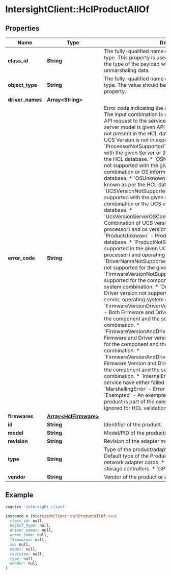 # IntersightClient::HclProductAllOf

## Properties

| Name | Type | Description | Notes |
| ---- | ---- | ----------- | ----- |
| **class_id** | **String** | The fully-qualified name of the instantiated, concrete type. This property is used as a discriminator to identify the type of the payload when marshaling and unmarshaling data. | [default to &#39;hcl.Product&#39;] |
| **object_type** | **String** | The fully-qualified name of the instantiated, concrete type. The value should be the same as the &#39;ClassId&#39; property. | [default to &#39;hcl.Product&#39;] |
| **driver_names** | **Array&lt;String&gt;** |  | [optional] |
| **error_code** | **String** | Error code indicating the support status. * &#x60;Success&#x60; - The input combination is valid. * &#x60;Unknown&#x60; - Unknown API request to the service. * &#x60;UnknownServer&#x60; - An invalid server model is given API requests or the server model is not present in the HCL database. * &#x60;InvalidUcsVersion&#x60; - UCS Version is not in expected format. * &#x60;ProcessorNotSupported&#x60; - Processor is not supported with the given Server or the Processor does not exist in the HCL database. * &#x60;OSNotSupported&#x60; - OS version is not supported with the given server, processor combination or OS information is not present in the HCL database. * &#x60;OSUnknown&#x60; - OS vendor or version is not known as per the HCL database. * &#x60;UCSVersionNotSupported&#x60; - UCS Version is not supported with the given server, processor and OS combination or the UCS version is not present in the HCL database. * &#x60;UcsVersionServerOSCombinationNotSupported&#x60; - Combination of UCS version, server (model and processor) and os version is not supported. * &#x60;ProductUnknown&#x60; - Product is not known as per the HCL database. * &#x60;ProductNotSupported&#x60; - Product is not supported in the given UCS version, server (model and processor) and operating system version. * &#x60;DriverNameNotSupported&#x60; - Driver protocol or name is not supported for the given product. * &#x60;FirmwareVersionNotSupported&#x60; - Firmware version not supported for the component and the server, operating system combination. * &#x60;DriverVersionNotSupported&#x60; - Driver version not supported for the component and the server, operating system combination. * &#x60;FirmwareVersionDriverVersionCombinationNotSupported&#x60; - Both Firmware and Driver versions are not supported for the component and the server, operating system combination. * &#x60;FirmwareVersionAndDriverVersionNotSupported&#x60; - Firmware and Driver version combination not supported for the component and the server, operating system combination. * &#x60;FirmwareVersionAndDriverNameNotSupported&#x60; - Firmware Version and Driver name or not supported with the component and the server, operating system combination. * &#x60;InternalError&#x60; - API requests to the service have either failed or timed out. * &#x60;MarshallingError&#x60; - Error in JSON marshalling. * &#x60;Exempted&#x60; - An exempted error code means that the product is part of the exempted Catalog and should be ignored for HCL validation purposes. | [optional][readonly][default to &#39;Success&#39;] |
| **firmwares** | [**Array&lt;HclFirmware&gt;**](HclFirmware.md) |  | [optional] |
| **id** | **String** | Identifier of the product. | [optional] |
| **model** | **String** | Model/PID of the product/adapter. | [optional] |
| **revision** | **String** | Revision of the adapter model. | [optional] |
| **type** | **String** | Type of the product/adapter say OCP, PT, GPU. * &#x60;&#x60; - Default type of the Product. * &#x60;Adapter&#x60; - Represents network adapter cards. * &#x60;StorageController&#x60; - Represents storage controllers. * &#x60;GPU&#x60; - Represents graphics cards. | [optional][default to &#39;&#39;] |
| **vendor** | **String** | Vendor of the product or adapter. | [optional] |

## Example

```ruby
require 'intersight_client'

instance = IntersightClient::HclProductAllOf.new(
  class_id: null,
  object_type: null,
  driver_names: null,
  error_code: null,
  firmwares: null,
  id: null,
  model: null,
  revision: null,
  type: null,
  vendor: null
)
```

